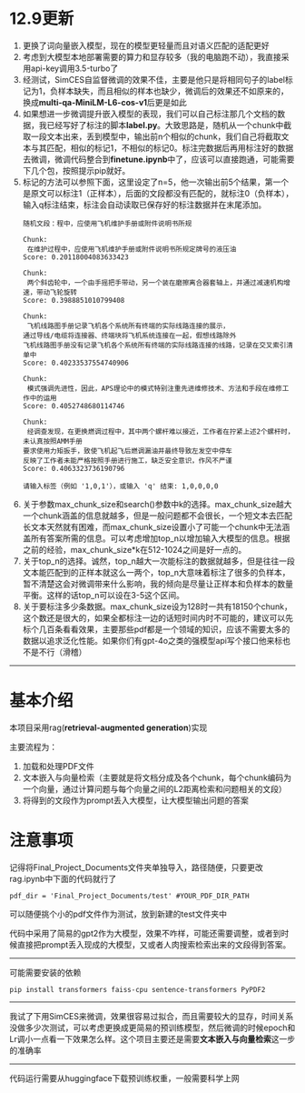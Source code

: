 # 12.9更新

1. 更换了词向量嵌入模型，现在的模型更轻量而且对语义匹配的适配更好
2. 考虑到大模型本地部署需要的算力和显存较多（我的电脑跑不动），我直接采用api-key调用3.5-turbo了
3. 经测试，SimCES自监督微调的效果不佳，主要是他只是将相同句子的label标记为1，负样本缺失，而且相似的样本也缺少，微调后的效果还不如原来的，换成**multi-qa-MiniLM-L6-cos-v1**后更是如此
4. 如果想进一步微调提升嵌入模型的表现，我们可以自己标注那几个文档的数据，我已经写好了标注的脚本**label.py**。大致思路是，随机从一个chunk中截取一段文本出来，丢到模型中，输出前n个相似的chunk，我们自己将截取文本与其匹配，相似的标记1，不相似的标记0。标注完数据后再用标注好的数据去微调，微调代码整合到**finetune.ipynb**中了，应该可以直接跑通，可能需要下几个包，按照提示pip就好。
5. 标记的方法可以参照下面，这里设定了n=5，他一次输出前5个结果，第一个是原文可以标注1（正样本），后面的文段都没有匹配的，就标注0（负样本），输入q标注结束，标注会自动读取已保存好的标注数据并在末尾添加。
   ```
   随机文段：程中，应使用飞机维护手册或附件说明书所规
   
   Chunk:
    在维护过程中，应使用飞机维护手册或附件说明书所规定牌号的液压油
   Score: 0.20118004083633423
   
   Chunk:
    两个斜齿轮中，一个由手摇把手带动，另一个装在磨擦离合器套轴上，并通过减速机构增速，带动飞轮旋转
   Score: 0.3988851010799408
   
   Chunk:
    飞机线路图手册记录飞机各个系统所有终端的实际线路连接的展示，
   通过导线/电缆将连接器、终端块将飞机系统连接在一起，假想线路除外
   飞机线路图手册没有记录飞机各个系统所有终端的实际线路连接的线路，记录在交叉索引清单中
   Score: 0.40233537554740906
   
   Chunk:
    模式强调先进性，因此，APS理论中的模式特别注重先进维修技术、方法和手段在维修工作中的运用
   Score: 0.4052748680114746
   
   Chunk:
    经调查发现，在更换燃调过程中，其中两个螺杆难以接近，工作者在拧紧上述2个螺杆时，未认真按照AMM手册
   要求使用力矩扳手，致使飞机起飞后燃调漏油并最终导致左发空中停车
   反映了工作者未能严格按照手册进行施工，缺乏安全意识，作风不严谨
   Score: 0.4063323736190796
   
   请输入标签（例如 '1,0,1'），或输入 'q' 结束: 1,0,0,0,0
   ```
6. 关于参数max_chunk_size和search()参数中k的选择。max_chunk_size越大一个chunk涵盖的信息就越多，但是一般问题都不会很长，一个短文本去匹配长文本天然就有困难，而max_chunk_size设置小了可能一个chunk中无法涵盖所有答案所需的信息。可以考虑增加top_n以增加输入大模型的信息。根据之前的经验，max_chunk_size*k在512-1024之间是好一点的。
7. 关于top_n的选择。诚然，top_n越大一次能标注的数据就越多，但是往往一段文本能匹配到的正样本就这么一两个，top_n大意味着标注了很多的负样本，暂不清楚这会对微调带来什么影响，我的倾向是尽量让正样本和负样本的数量平衡。这样的话top_n可以设在3-5这个区间。
8. 关于要标注多少条数据。max_chunk_size设为128时一共有18150个chunk，这个数还是很大的，如果全都标注一边的话短时间内时不可能的，建议可以先标个几百条看看效果，主要那些pdf都是一个领域的知识，应该不需要太多的数据以追求泛化性能。如果你们有gpt-4o之类的强模型api写个接口他来标也不是不行（滑稽）


***

# 基本介绍

本项目采用rag(**retrieval-augmented generation**)实现

主要流程为：

1. 加载和处理PDF文件
2. 文本嵌入与向量检索（主要就是将文档分成及各个chunk，每个chunk编码为一个向量，通过计算问题与每个向量之间的L2距离检索和问题相关的文段）
3. 将得到的文段作为prompt丢入大模型，让大模型输出问题的答案

 # 注意事项

记得将Final_Project_Documents文件夹单独导入，路径随便，只要更改rag.ipynb中下面的代码就行了

```
pdf_dir = 'Final_Project_Documents/test' #YOUR_PDF_DIR_PATH
```

可以随便挑个小的pdf文件作为测试，放到新建的test文件夹中

代码中采用了简易的gpt2作为大模型，效果不咋样，可能还需要调整，或者到时候直接把prompt丢入现成的大模型，又或者人肉搜索检索出来的文段得到答案。

***

可能需要安装的依赖

```
pip install transformers faiss-cpu sentence-transformers PyPDF2 
```

***

我试了下用SimCES来微调，效果很容易过拟合，而且需要较大的显存，时间关系没做多少次测试，可以考虑更换成更简易的预训练模型，然后微调的时候epoch和Lr调小一点看一下效果怎么样。这个项目主要还是需要**文本嵌入与向量检索**这一步的准确率

***

代码运行需要从huggingface下载预训练权重，一般需要科学上网
